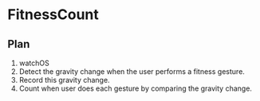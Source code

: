 # FitnessCount
## Plan
1. watchOS
2. Detect the gravity change when the user performs a fitness gesture.
3. Record this gravity change.
4. Count when user does each gesture by comparing the gravity change.
